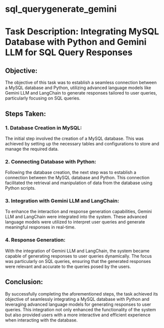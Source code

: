 # sql_querygenerate_gemini

# Task Description: Integrating MySQL Database with Python and Gemini LLM for SQL Query Responses

## Objective:
The objective of this task was to establish a seamless connection between a MySQL database and Python, utilizing advanced language models like Gemini LLM and LangChain to generate responses tailored to user queries, particularly focusing on SQL queries.

## Steps Taken:

### 1. Database Creation in MySQL:
The initial step involved the creation of a MySQL database. This was achieved by setting up the necessary tables and configurations to store and manage the required data.

### 2. Connecting Database with Python:
Following the database creation, the next step was to establish a connection between the MySQL database and Python. This connection facilitated the retrieval and manipulation of data from the database using Python scripts.

### 3. Integration with Gemini LLM and LangChain:
To enhance the interaction and response generation capabilities, Gemini LLM and LangChain were integrated into the system. These advanced language models were utilized to interpret user queries and generate meaningful responses in real-time.

### 4. Response Generation:
With the integration of Gemini LLM and LangChain, the system became capable of generating responses to user queries dynamically. The focus was particularly on SQL queries, ensuring that the generated responses were relevant and accurate to the queries posed by the users.

## Conclusion:
By successfully completing the aforementioned steps, the task achieved its objective of seamlessly integrating a MySQL database with Python and leveraging advanced language models for generating responses to user queries. This integration not only enhanced the functionality of the system but also provided users with a more interactive and efficient experience when interacting with the database.
